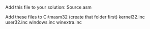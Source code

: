 Add this file to your solution:
Source.asm 

Add these files to C:\masm32 (create that folder first)
kernel32.inc
user32.inc
windows.inc
winextra.inc
